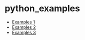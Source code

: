 # python_examples
* [Examples 1](examples_one)
* [Examples 2](examples_two)
* [Examples 3](examples_three)
